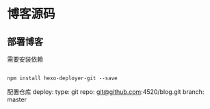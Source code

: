 # 博客源码



## 部署博客

需要安装依赖
```node

npm install hexo-deployer-git --save 

```

配置仓库
deploy:
  type: git
  repo: git@github.com:4520/blog.git
  branch: master
